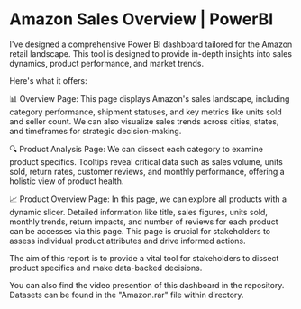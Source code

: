 # Amazon Sales Overview | PowerBI

I've designed a comprehensive Power BI dashboard tailored for the Amazon retail landscape. This tool is designed to provide in-depth insights into sales dynamics, product performance, and market trends.

Here's what it offers:

📊 Overview Page: This page displays Amazon's sales landscape, including category performance, shipment statuses, and key metrics like units sold and seller count. We can also visualize sales trends across cities, states, and timeframes for strategic decision-making.

🔍 Product Analysis Page: We can dissect each category to examine product specifics. Tooltips reveal critical data such as sales volume, units sold, return rates, customer reviews, and monthly performance, offering a holistic view of product health.

📈 Product Overview Page: In this page, we can explore all products with a dynamic slicer. Detailed information like title, sales figures, units sold, monthly trends, return impacts, and number of reviews for each product can be accesses via this page. This page is crucial for stakeholders to assess individual product attributes and drive informed actions.

The aim of this report is to provide a vital tool for stakeholders to dissect product specifics and make data-backed decisions.  

You can also find the video presention of this dashboard in the repository. Datasets can be found in the "Amazon.rar" file within directory.
